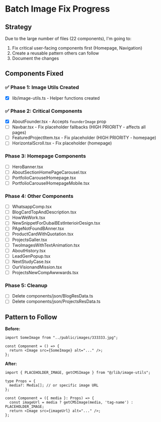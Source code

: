 # Batch Image Fix Progress

## Strategy
Due to the large number of files (22 components), I'm going to:
1. Fix critical user-facing components first (Homepage, Navigation)
2. Create a reusable pattern others can follow
3. Document the changes

## Components Fixed

### ✅ Phase 1: Image Utils Created
- [x] lib/image-utils.ts - Helper functions created

### ✅ Phase 2: Critical Components
- [x] AboutFounder.tsx - Accepts `founderImage` prop
- [ ] Navbar.tsx - Fix placeholder fallbacks (HIGH PRIORITY - affects all pages)
- [ ] FeaturedProjectItem.tsx - Fix placeholder (HIGH PRIORITY - homepage)
- [ ] HorizontalScroll.tsx - Fix placeholder (homepage)

### Phase 3: Homepage Components
- [ ] HeroBanner.tsx
- [ ] AboutSectionHomePageCarousel.tsx
- [ ] PortfolioCarouselHomepage.tsx
- [ ] PortfolioCarouselHomepageMobile.tsx

### Phase 4: Other Components
- [ ] WhatsappComp.tsx
- [ ] BlogCardTopAndDescription.tsx
- [ ] HowWeWork.tsx
- [ ] NewSnippetForDubaiBEstInterioirDesign.tsx
- [ ] PAgeNotFoundBAnner.tsx
- [ ] ProductCardWithQuotation.tsx
- [ ] ProjectsGaller.tsx
- [ ] TwoImagesWithTextAnimation.tsx
- [ ] AboutHistory.tsx
- [ ] LeadGenPopup.tsx
- [ ] NextStudyCase.tsx
- [ ] OurVisionandMission.tsx
- [ ] ProjectsNewCompAwwwards.tsx

### Phase 5: Cleanup
- [ ] Delete components/json/BlogResData.ts
- [ ] Delete components/json/ProjectsResData.ts

## Pattern to Follow

**Before:**
```tsx
import SomeImage from "../public/images/333333.jpg";

const Component = () => {
  return <Image src={SomeImage} alt="..." />;
};
```

**After:**
```tsx
import { PLACEHOLDER_IMAGE, getCMSImage } from "@/lib/image-utils";

type Props = {
  media?: Media[]; // or specific image URL
};

const Component = ({ media }: Props) => {
  const imageUrl = media ? getCMSImage(media, 'tag-name') : PLACEHOLDER_IMAGE;
  return <Image src={imageUrl} alt="..." />;
};
```

